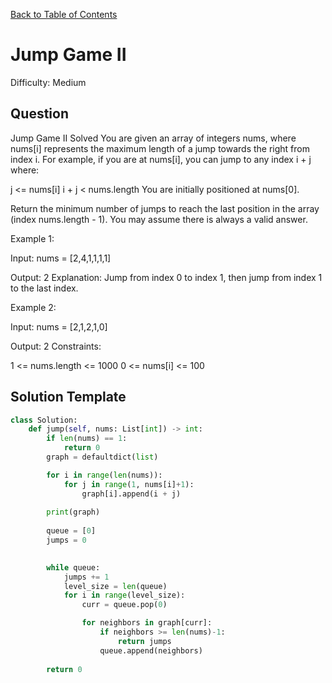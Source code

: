 [Back to Table of Contents](../README.md)

# Jump Game II
Difficulty: Medium

## Question
Jump Game II
Solved 
You are given an array of integers nums, where nums[i] represents the maximum length of a jump towards the right from index i. For example, if you are at nums[i], you can jump to any index i + j where:

j <= nums[i]
i + j < nums.length
You are initially positioned at nums[0].

Return the minimum number of jumps to reach the last position in the array (index nums.length - 1). You may assume there is always a valid answer.

Example 1:

Input: nums = [2,4,1,1,1,1]

Output: 2
Explanation: Jump from index 0 to index 1, then jump from index 1 to the last index.

Example 2:

Input: nums = [2,1,2,1,0]

Output: 2
Constraints:

1 <= nums.length <= 1000
0 <= nums[i] <= 100

## Solution Template
```python
class Solution:
    def jump(self, nums: List[int]) -> int:
        if len(nums) == 1:
            return 0
        graph = defaultdict(list)

        for i in range(len(nums)):
            for j in range(1, nums[i]+1):
                graph[i].append(i + j)
        
        print(graph)
        
        queue = [0]
        jumps = 0
        

        while queue:
            jumps += 1
            level_size = len(queue)
            for i in range(level_size):
                curr = queue.pop(0)

                for neighbors in graph[curr]:
                    if neighbors >= len(nums)-1:
                        return jumps
                    queue.append(neighbors)
        
        return 0
```
